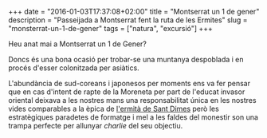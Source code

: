 +++
date = "2016-01-03T17:37:08+02:00"
title = "Montserrat un 1 de gener"
description = "Passeijada a Montserrat fent la ruta de les Ermites"
slug = "monsterrat-un-1-de-gener"
tags = ["natura", "excursió"]
+++

Heu anat mai a Montserrat un 1 de Gener?

Doncs és una bona ocasió per trobar-se una muntanya despoblada i en procés d'esser colonitzada per asiàtics.

L'abundància de sud-coreans i japonesos per moments ens va fer pensar que en 
cas d'intent de rapte de la Moreneta per part de l'educat invasor oriental 
deixava a les nostres mans una responsabilitat única en les nostres vides comparables a la èpica de [l'ermità de Sant Dimes](http://www.lavanguardia.com/cultura/20111011/54229111046/xavier-altes-la-moreneta-se-salvo-porque-estaba-desnuda.html) però les estratègiques paradetes de formatge i mel a les faldes del monestir son una trampa perfecte per allunyar _charlie_ del seu objectiu.






